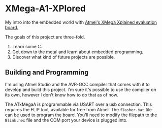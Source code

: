 # XMega-A1-XPlored

My intro into the embedded world with [Atmel's XMega Xplained evaluation board.](http://www.atmel.com/tools/XMEGA-A1XPLAINED.aspx?tab=overview)

The goals of this project are three-fold. 

1. Learn some C. 
2. Get down to the metal and learn about embedded programming. 
3. Discover what kind of future projects are possible. 

## Building and Programming

I'm using Atmel Studio and the AVR-GCC compiler that comes with it to develop and build this project. I'm sure it's possible to use the compiler on its own, however I don't know how to do that as of now. 

The ATxMegaA is programmable via USART over a usb connection. This requires the FLIP tool, available for free from Atmel. The `flasher.bat` file can be used to program the board. You'll need to modify the filepath to the `Blink.hex` file and the COM port your device is plugged into. 
